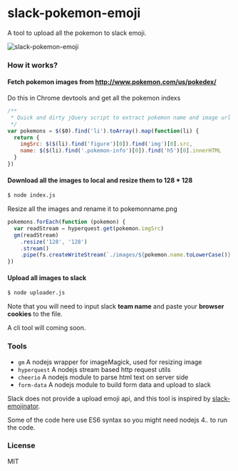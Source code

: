 slack-pokemon-emoji
===================

A tool to upload all the pokemon to slack emoji.

![slack-pokemon-emoji](https://cloud.githubusercontent.com/assets/1183541/16988491/ea919e58-4ed3-11e6-95cd-312fd8f108a9.png)

### How it works?

#### Fetch pokemon images from http://www.pokemon.com/us/pokedex/

Do this in Chrome devtools and get all the pokemon indexs

```js
/**
 * Quick and dirty jQuery script to extract pokemon name and image url
 */
var pokemons = $($0).find('li').toArray().map(function(li) {
  return {
    imgSrc: $($(li).find('figure')[0]).find('img')[0].src,
    name: $($(li).find('.pokemon-info')[0]).find('h5')[0].innerHTML
  }
})
```

#### Download all the images to local and resize them to 128 * 128

```sh
$ node index.js
```

Resize all the images and rename it to pokemonname.png

```js
pokemons.forEach(function (pokemon) {
  var readStream = hyperquest.get(pokemon.imgSrc)
  gm(readStream)
    .resize('128', '128')
    .stream()
    .pipe(fs.createWriteStream(`./images/${pokemon.name.toLowerCase()}.png`))
})
```

#### Upload all images to slack

```sh
$ node uploader.js
```

Note that you will need to input slack **team name** and paste your **browser cookies** to the file.

A cli tool will coming soon.


### Tools

* `gm` A nodejs wrapper for imageMagick, used for resizing image
* `hyperquest` A nodejs stream based http request utils
* `cheerio` A nodejs module to parse html text on server side
* `form-data` A nodejs module to build form data and upload to slack

Slack does not provide a upload emoji api, and this tool is inspired by [slack-emojinator](https://github.com/smashwilson/slack-emojinator).

Some of the code here use ES6 syntax so you might need nodejs 4.*.* to run the code.

### License
MIT
